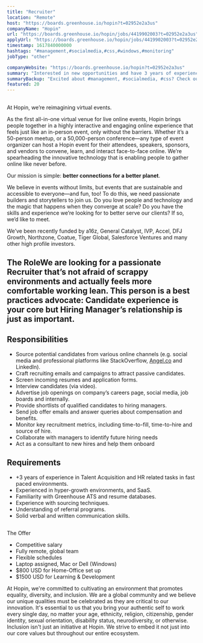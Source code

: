 ```yaml
---
title: "Recruiter"
location: "Remote"
host: "https://boards.greenhouse.io/hopin?t=02952e2a3us"
companyName: "Hopin"
url: "https://boards.greenhouse.io/hopin/jobs/4419902003?t=02952e2a3us"
applyUrl: "https://boards.greenhouse.io/hopin/jobs/4419902003?t=02952e2a3us#app"
timestamp: 1617840000000
hashtags: "#management,#socialmedia,#css,#windows,#monitoring"
jobType: "other"

companyWebsite: "https://boards.greenhouse.io/hopin?t=02952e2a3us"
summary: "Interested in new opportunities and have 3 years of experience in Talent Acquisition and HR related tasks in fast paced environments? Hopin has a job opening for a recruiter."
summaryBackup: "Excited about #management, #socialmedia, #css? Check out this job post!"
featured: 20
---
```


## 

At Hopin, we’re reimagining virtual events.

As the first all-in-one virtual venue for live online events, Hopin brings people together in a highly interactive and engaging online experience that feels just like an in-person event, only without the barriers. Whether it’s a 50-person meetup, or a 50,000-person conference—any type of event organizer can host a Hopin event for their attendees, speakers, sponsors, and vendors to convene, learn, and interact face-to-face online. We’re spearheading the innovative technology that is enabling people to gather online like never before.

Our mission is simple: **better connections for a better planet**. 

We believe in events without limits, but events that are sustainable and accessible to everyone—and fun, too! To do this, we need passionate builders and storytellers to join us. Do you love people and technology and the magic that happens when they converge at scale? Do you have the skills and experience we’re looking for to better serve our clients? If so, we’d like to meet.

We’ve been recently funded by a16z, General Catalyst, IVP, Accel, DFJ Growth, Northzone, Coatue, Tiger Global, Salesforce Ventures and many other high profile investors.

## The RoleWe are looking for a passionate Recruiter that’s not afraid of scrappy environments and actually feels more comfortable working lean. This person is a best practices advocate: Candidate experience is your core but Hiring Manager’s relationship is just as important.

## Responsibilities

*   Source potential candidates from various online channels (e.g. social media and professional platforms like StackOverflow, [Angel.co](http://angel.co/) and LinkedIn).
*   Craft recruiting emails and campaigns to attract passive candidates.
*   Screen incoming resumes and application forms.
*   Interview candidates (via video).
*   Advertise job openings on company’s careers page, social media, job boards and internally.
*   Provide shortlists of qualified candidates to hiring managers.
*   Send job offer emails and answer queries about compensation and benefits.
*   Monitor key recruitment metrics, including time-to-fill, time-to-hire and source of hire.
*   Collaborate with managers to identify future hiring needs
*   Act as a consultant to new hires and help them onboard

## Requirements

*   +3 years of experience in Talent Acquisition and HR related tasks in fast paced environments.
*   Experienced in hyper-growth environments, and SaaS.
*   Familiarity with Greenhouse ATS and resume databases.
*   Experience with sourcing techniques.
*   Understanding of referral programs.
*   Solid verbal and written communication skills.

## 

The Offer

*   Competitive salary
*   Fully remote, global team
*   Flexible schedules
*   Laptop assigned, Mac or Dell (Windows)
*   $800 USD for Home-Office set up
*   $1500 USD for Learning & Development

At Hopin, we're committed to cultivating an environment that promotes equality, diversity, and inclusion. We are a global community and we believe our unique qualities must be celebrated as they are critical to our innovation. It's essential to us that you bring your authentic self to work every single day, no matter your age, ethnicity, religion, citizenship, gender identity, sexual orientation, disability status, neurodiversity, or otherwise. Inclusion isn't just an initiative at Hopin. We strive to embed it not just into our core values but throughout our entire ecosystem.
